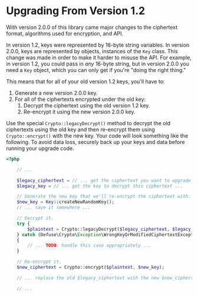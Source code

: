 Upgrading From Version 1.2
======

With version 2.0.0 of this library came major changes to the ciphertext format,
algorithms used for encryption, and API.

In version 1.2, keys were represented by 16-byte string variables. In version
2.0.0, keys are represented by objects, instances of the `Key` class. This
change was made in order to make it harder to misuse the API. For example, in
version 1.2, you could pass in *any* 16-byte string, but in version 2.0.0 you
need a `Key` object, which you can only get if you're "doing the right thing."

This means that for all of your old version 1.2 keys, you'll have to:

1. Generate a new version 2.0.0 key.
2. For all of the ciphertexts encrypted under the old key:
    1. Decrypt the ciphertext using the old version 1.2 key.
    2. Re-encrypt it using the new version 2.0.0 key.

Use the special `Crypto::legacyDecrypt()` method to decrypt the old ciphertexts
using the old key and then re-encrypt them using `Crypto::encrypt()` with the
new key. Your code will look something like the following. To avoid data loss,
securely back up your keys and data before running your upgrade code.

```php
<?php

    // ...

    $legacy_ciphertext = // ... get the ciphertext you want to upgrade ...
    $legacy_key = // ... get the key to decrypt this ciphertext ...

    // Generate the new key that we'll re-encrypt the ciphertext with.
    $new_key = Key::createNewRandomKey();
    // ... save it somewhere ...

    // Decrypt it.
    try {
        $plaintext = Crypto::legacyDecrypt($legacy_ciphertext, $legacy_key);
    } catch (Defuse\Crypto\Exception\WrongKeyOrModifiedCiphertextException $ex)
    {
        // ... TODO: handle this case appropriately ...
    }

    // Re-encrypt it.
    $new_ciphertext = Crypto::encrypt($plaintext, $new_key);

    // ... replace the old $legacy_ciphertext with the new $new_ciphertext

    // ...
```
